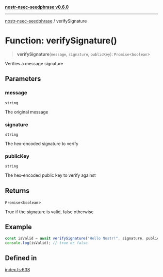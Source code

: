 [**nostr-nsec-seedphrase v0.6.0**](../README.md)

***

[nostr-nsec-seedphrase](../globals.md) / verifySignature

# Function: verifySignature()

> **verifySignature**(`message`, `signature`, `publicKey`): `Promise`\<`boolean`\>

Verifies a message signature

## Parameters

### message

`string`

The original message

### signature

`string`

The hex-encoded signature to verify

### publicKey

`string`

The hex-encoded public key to verify against

## Returns

`Promise`\<`boolean`\>

True if the signature is valid, false otherwise

## Example

```ts
const isValid = await verifySignature("Hello Nostr!", signature, publicKey);
console.log(isValid); // true or false
```

## Defined in

[index.ts:638](https://github.com/HumanjavaEnterprises/nostr-nsec-seedphrase/blob/885e04e5180059d4aa901af59d633038a53240cb/src/index.ts#L638)
